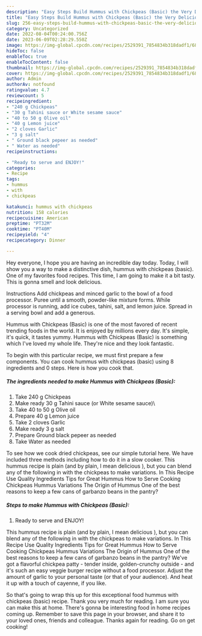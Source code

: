 ```yaml
---
description: "Easy Steps Build Hummus with Chickpeas (Basic) the Very Delicious"
title: "Easy Steps Build Hummus with Chickpeas (Basic) the Very Delicious"
slug: 256-easy-steps-build-hummus-with-chickpeas-basic-the-very-delicious
category: Uncategorized
date: 2022-08-04T00:24:00.756Z
date: 2023-06-09T02:28:29.550Z
image: https://img-global.cpcdn.com/recipes/2529391_7854834b318dadf1/680x482cq70/hummus-with-chickpeas-basic-recipe-main-photo.jpg
hideToc: false
enableToc: true
enableTocContent: false
thumbnail: https://img-global.cpcdn.com/recipes/2529391_7854834b318dadf1/680x482cq70/hummus-with-chickpeas-basic-recipe-main-photo.jpg
cover: https://img-global.cpcdn.com/recipes/2529391_7854834b318dadf1/680x482cq70/hummus-with-chickpeas-basic-recipe-main-photo.jpg
author: Admin
authorAv: notfound
ratingvalue: 4.7
reviewcount: 5
recipeingredient:
- "240 g Chickpeas"
- "30 g Tahini sauce or White sesame sauce"
- "40 to 50 g Olive oil"
- "40 g Lemon juice"
- "2 cloves Garlic"
- "3 g salt"
- " Ground black pepeer as needed"
- " Water as needed"
recipeinstructions:

- "Ready to serve and ENJOY!"
categories:
- Recipe
tags:
- hummus
- with
- chickpeas

katakunci: hummus with chickpeas 
nutrition: 158 calories
recipecuisine: American
preptime: "PT32M"
cooktime: "PT40M"
recipeyield: "4"
recipecategory: Dinner

---
```



Hey everyone, I hope you are having an incredible day today. Today, I will show you a way to make a distinctive dish, hummus with chickpeas (basic). One of my favorites food recipes. This time, I am going to make it a bit tasty. This is gonna smell and look delicious.

Instructions Add chickpeas and minced garlic to the bowl of a food processor. Puree until a smooth, powder-like mixture forms. While processor is running, add ice cubes, tahini, salt, and lemon juice. Spread in a serving bowl and add a generous.

Hummus with Chickpeas (Basic) is one of the most favored of recent trending foods in the world. It is enjoyed by millions every day. It's simple, it's quick, it tastes yummy. Hummus with Chickpeas (Basic) is something which I've loved my whole life. They're nice and they look fantastic.


To begin with this particular recipe, we must first prepare a few components. You can cook hummus with chickpeas (basic) using 8 ingredients and 0 steps. Here is how you cook that.

<!--inarticleads1-->

##### The ingredients needed to make Hummus with Chickpeas (Basic):

1. Take 240 g Chickpeas
1. Make ready 30 g Tahini sauce (or White sesame sauce)\
1. Take 40 to 50 g Olive oil
1. Prepare 40 g Lemon juice
1. Take 2 cloves Garlic
1. Make ready 3 g salt
1. Prepare  Ground black pepeer as needed
1. Take  Water as needed


To see how we cook dried chickpeas, see our simple tutorial here. We have included three methods including how to do it in a slow cooker. This hummus recipe is plain (and by plain, I mean delicious ), but you can blend any of the following in with the chickpeas to make variations. In This Recipe Use Quality Ingredients Tips for Great Hummus How to Serve Cooking Chickpeas Hummus Variations The Origin of Hummus One of the best reasons to keep a few cans of garbanzo beans in the pantry? 

<!--inarticleads2-->

##### Steps to make Hummus with Chickpeas (Basic):


1. Ready to serve and ENJOY!

This hummus recipe is plain (and by plain, I mean delicious ), but you can blend any of the following in with the chickpeas to make variations. In This Recipe Use Quality Ingredients Tips for Great Hummus How to Serve Cooking Chickpeas Hummus Variations The Origin of Hummus One of the best reasons to keep a few cans of garbanzo beans in the pantry? We&#39;ve got a flavorful chickpea patty - tender inside, golden-crunchy outside - and it&#39;s such an easy veggie burger recipe without a food processor. Adjust the amount of garlic to your personal taste (or that of your audience). And heat it up with a touch of cayenne, if you like. 

So that's going to wrap this up for this exceptional food hummus with chickpeas (basic) recipe. Thank you very much for reading. I am sure you can make this at home. There's gonna be interesting food in home recipes coming up. Remember to save this page in your browser, and share it to your loved ones, friends and colleague. Thanks again for reading. Go on get cooking!
